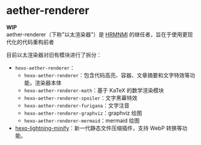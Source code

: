 # aether-renderer
**WIP** \
aether-renderer（下称"以太渲染器"）是 [HRMNMI](https://github.com/theme-shoka-x/hexo-renderer-multi-next-markdown-it) 的继任者，旨在于使用更现代化的代码重构前者

目前以太渲染器对旧有模块进行了拆分：
- `hexo-aether-renderer`：
  - `hexo-aether-renderer`：包含代码高亮、容器、文章摘要和文字特效等功能，渲染器本体
  - `hexo-aether-renderer-math`：基于 KaTeX 的数学渲染模块
  - `hexo-aether-renderer-spoiler`：文字黑幕特效
  - `hexo-aether-renderer-furigana`：文字注音
  - `hexo-aether-renderer-graphviz`：graphviz 绘图
  - `hexo-aether-renderer-mermaid`：mermaid 绘图
- [hexo-lightning-minify](https://github.com/theme-shoka-x/hexo-lightning-minify)：新一代静态文件压缩插件，支持 WebP 转换等功能。

